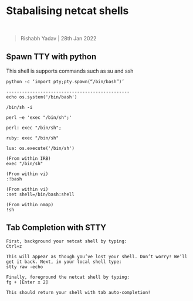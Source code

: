 # Stabalising netcat shells

<br>

> Rishabh Yadav | 28th Jan 2022

## Spawn TTY with python

This shell is supports commands such as su and ssh
```
python -c ‘import pty;pty.spawn(“/bin/bash”)’

-----------------------------------------------
echo os.system('/bin/bash')

/bin/sh -i
  
perl —e 'exec "/bin/sh";'
  
perl: exec "/bin/sh";
  
ruby: exec "/bin/sh"
   
lua: os.execute('/bin/sh')
   
(From within IRB)
exec "/bin/sh"
  
(From within vi)
:!bash
  
(From within vi)
:set shell=/bin/bash:shell
  
(From within nmap)
!sh
```

## Tab Completion with STTY

```
First, background your netcat shell by typing:
Ctrl+z
  
This will appear as though you’ve lost your shell. Don’t worry! We’ll get it back. Next, in your local shell type:
stty raw -echo
  
Finally, foreground the netcat shell by typing:
fg + [Enter x 2]
  
This should return your shell with tab auto-completion!
```

